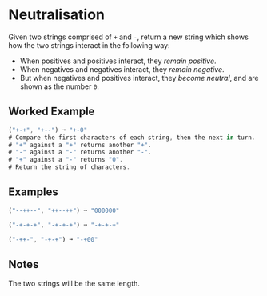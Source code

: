 # Neutralisation

Given two strings comprised of `+` and `-`, return a new string which shows how the two strings interact in the following way:

- When positives and positives interact, they _remain positive_.
- When negatives and negatives interact, they _remain negative_.
- But when negatives and positives interact, they _become neutral_, and are shown as the number `0`.

## Worked Example

```rust
("+-+", "+--") ➞ "+-0"
# Compare the first characters of each string, then the next in turn.
# "+" against a "+" returns another "+".
# "-" against a "-" returns another "-".
# "+" against a "-" returns "0".
# Return the string of characters.
```

## Examples

```rust
("--++--", "++--++") ➞ "000000"

("-+-+-+", "-+-+-+") ➞ "-+-+-+"

("-++-", "-+-+") ➞ "-+00"
```

## Notes

The two strings will be the same length.
